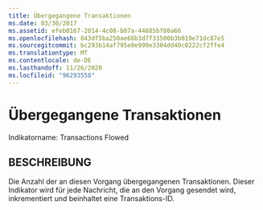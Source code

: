 ```yaml
---
title: Übergegangene Transaktionen
ms.date: 03/30/2017
ms.assetid: efeb0167-2014-4c08-b07a-44885bf80a66
ms.openlocfilehash: 843df5ba250ae66b3d7f33500b3b019e71dc87e5
ms.sourcegitcommit: bc293b14af795e0e999e3304dd40c0222cf2ffe4
ms.translationtype: MT
ms.contentlocale: de-DE
ms.lasthandoff: 11/26/2020
ms.locfileid: "96293558"
---
```

# <a name="transactions-flowed"></a>Übergegangene Transaktionen

Indikatorname: Transactions Flowed  
  
## <a name="description"></a>BESCHREIBUNG  

 Die Anzahl der an diesen Vorgang übergegangenen Transaktionen. Dieser Indikator wird für jede Nachricht, die an den Vorgang gesendet wird, inkrementiert und beinhaltet eine Transaktions-ID.
